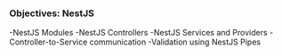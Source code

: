 ### Objectives: NestJS ###
-NestJS Modules
-NestJS Controllers
-NestJS Services and Providers
-Controller-to-Service communication
-Validation using NestJS Pipes
